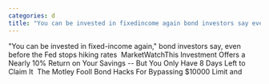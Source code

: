 ```yaml
---
categories: d
title: "You can be invested in fixedincome again bond investors say even before the Fed stops hiking rates  MarketWatch"
---
```

"You can be invested in fixed-income again," bond investors say, even before the Fed stops hiking rates&nbsp;&nbsp;MarketWatchThis Investment Offers a Nearly 10% Return on Your Savings -- But You Only Have 8 Days Left to Claim It&nbsp;&nbsp;The Motley FoolI Bond Hacks For Bypassing $10000 Limit and 